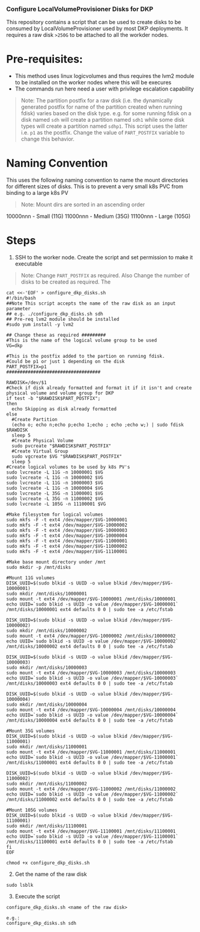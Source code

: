 ### Configure LocalVolumeProvisioner Disks for DKP

This repository contains a script that can be used to create disks to be consumed by LocalVolumeProvisioner used by most DKP deployments. It requires a raw disk `>250G` to be attached to all the workder nodes. 

# Pre-requisites:
- This method uses linux logicvolumes and thus requires the lvm2 module to be installed on the worker nodes where this will be execures
- The commands run here need a user with privilege escalation capability

> Note: The partition postfix for a raw disk (i.e. the dynamically generated postfix for name of the partition created when running fdisk) varies based on the disk type. e.g. for some running fdisk on a disk named `sdh` will create a partition named `sdh1` while some disk types will create a partition named `sdhp1`. This script uses the latter i.e. `p1` as the postfix. Change the value of `PART_POSTFIX` variable to change this behavior.

# Naming Convention

This uses the following naming convention to name the mount directories for different sizes of disks. This is to prevent a very small k8s PVC from binding to a large k8s PV 

> Note: Mount dirs are sorted in an ascending order

10000nnn - Small (11G)
11000nnn - Medium (35G)
11100nnn - Large (105G)


# Steps

1. SSH to the worker node. Create the script and set permission to make it executable 

> Note: Change `PART_POSTFIX` as required. Also Change the number of disks to be created as required. The 

```
cat <<-'EOF' > configure_dkp_disks.sh
#!/bin/bash
##Note This script accepts the name of the raw disk as an input parameter
## e.g. ./configure_dkp_disks.sh sdh
## Pre-req lvm2 module should be installed
#sudo yum install -y lvm2

## Change these as required #########
#This is the name of the logical volume group to be used
VG=dkp

#This is the postfix added to the partion on running fdisk.
#Could be p1 or just 1 depending on the disk
PART_POSTFIX=p1
###################################

RAWDISK=/dev/$1
#Check if disk already formatted and format it if it isn't and create physical volume and volume group for DKP
if test -b "$RAWDISK$PART_POSTFIX";
then
  echo Skipping as disk already formatted
else
  #Create Partition
  (echo o; echo n;echo p;echo 1;echo ; echo ;echo w;) | sudo fdisk $RAWDISK
  sleep 5
  #Create Physical Volume
  sudo pvcreate "$RAWDISK$PART_POSTFIX"
  #Create Virtual Group
  sudo vgcreate $VG "$RAWDISK$PART_POSTFIX"
  sleep 5
#Create logical volumes to be used by k8s PV's
sudo lvcreate -L 11G -n 10000001 $VG
sudo lvcreate -L 11G -n 10000002 $VG
sudo lvcreate -L 11G -n 10000003 $VG
sudo lvcreate -L 11G -n 10000004 $VG
sudo lvcreate -L 35G -n 11000001 $VG
sudo lvcreate -L 35G -n 11000002 $VG
sudo lvcreate -L 105G -n 11100001 $VG

#Make filesystem for logical volumes
sudo mkfs -F -t ext4 /dev/mapper/$VG-10000001
sudo mkfs -F -t ext4 /dev/mapper/$VG-10000002
sudo mkfs -F -t ext4 /dev/mapper/$VG-10000003
sudo mkfs -F -t ext4 /dev/mapper/$VG-10000004
sudo mkfs -F -t ext4 /dev/mapper/$VG-11000001
sudo mkfs -F -t ext4 /dev/mapper/$VG-11000002
sudo mkfs -F -t ext4 /dev/mapper/$VG-11100001

#Make base mount directory under /mnt
sudo mkdir -p /mnt/disks

#Mount 11G volumes
DISK_UUID=$(sudo blkid -s UUID -o value blkid /dev/mapper/$VG-10000001)
sudo mkdir /mnt/disks/10000001
sudo mount -t ext4 /dev/mapper/$VG-10000001 /mnt/disks/10000001
echo UUID=`sudo blkid -s UUID -o value /dev/mapper/$VG-10000001` /mnt/disks/10000001 ext4 defaults 0 0 | sudo tee -a /etc/fstab

DISK_UUID=$(sudo blkid -s UUID -o value blkid /dev/mapper/$VG-10000002)
sudo mkdir /mnt/disks/10000002
sudo mount -t ext4 /dev/mapper/$VG-10000002 /mnt/disks/10000002
echo UUID=`sudo blkid -s UUID -o value /dev/mapper/$VG-10000002` /mnt/disks/10000002 ext4 defaults 0 0 | sudo tee -a /etc/fstab

DISK_UUID=$(sudo blkid -s UUID -o value blkid /dev/mapper/$VG-10000003)
sudo mkdir /mnt/disks/10000003
sudo mount -t ext4 /dev/mapper/$VG-10000003 /mnt/disks/10000003
echo UUID=`sudo blkid -s UUID -o value /dev/mapper/$VG-10000003` /mnt/disks/10000003 ext4 defaults 0 0 | sudo tee -a /etc/fstab

DISK_UUID=$(sudo blkid -s UUID -o value blkid /dev/mapper/$VG-10000004)
sudo mkdir /mnt/disks/10000004
sudo mount -t ext4 /dev/mapper/$VG-10000004 /mnt/disks/10000004
echo UUID=`sudo blkid -s UUID -o value /dev/mapper/$VG-10000004` /mnt/disks/10000004 ext4 defaults 0 0 | sudo tee -a /etc/fstab

#Mount 35G volumes
DISK_UUID=$(sudo blkid -s UUID -o value blkid /dev/mapper/$VG-11000001)
sudo mkdir /mnt/disks/11000001
sudo mount -t ext4 /dev/mapper/$VG-11000001 /mnt/disks/11000001
echo UUID=`sudo blkid -s UUID -o value /dev/mapper/$VG-11000001` /mnt/disks/11000001 ext4 defaults 0 0 | sudo tee -a /etc/fstab

DISK_UUID=$(sudo blkid -s UUID -o value blkid /dev/mapper/$VG-11000002)
sudo mkdir /mnt/disks/11000002
sudo mount -t ext4 /dev/mapper/$VG-11000002 /mnt/disks/11000002
echo UUID=`sudo blkid -s UUID -o value /dev/mapper/$VG-11000002` /mnt/disks/11000002 ext4 defaults 0 0 | sudo tee -a /etc/fstab

#Mount 105G volumes
DISK_UUID=$(sudo blkid -s UUID -o value blkid /dev/mapper/$VG-11100001)
sudo mkdir /mnt/disks/11100001
sudo mount -t ext4 /dev/mapper/$VG-11100001 /mnt/disks/11100001
echo UUID=`sudo blkid -s UUID -o value /dev/mapper/$VG-11100001` /mnt/disks/11100001 ext4 defaults 0 0 | sudo tee -a /etc/fstab
fi
EOF

chmod +x configure_dkp_disks.sh
```

2. Get the name of the raw disk

```
sudo lsblk
```

3. Execute the script

```
configure_dkp_disks.sh <name of the raw disk>

e.g.:
configure_dkp_disks.sh sdh
```
